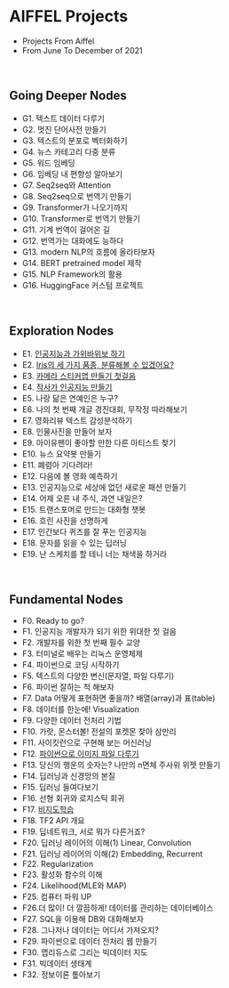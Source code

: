 # **AIFFEL Projects**

- Projects From Aiffel
- From June To December of 2021

<br>

## **Going Deeper Nodes**
- G1. 텍스트 데이터 다루기
- G2. 멋진 단어사전 만들기
- G3. 텍스트의 분포로 벡터화하기
- G4. 뉴스 카테고리 다중 분류
- G5. 워드 임베딩
- G6. 임베딩 내 편향성 알아보기
- G7. Seq2seq와 Attention
- G8. Seq2seq으로 번역기 만들기
- G9. Transformer가 나오기까지
- G10. Transformer로 번역기 만들기
- G11. 기계 번역이 걸어온 길
- G12. 번역가는 대화에도 능하다
- G13. modern NLP의 흐름에 올라타보자
- G14. BERT pretrained model 제작
- G15. NLP Framework의 활용
- G16. HuggingFace 커스텀 프로젝트

<br>

## **Exploration Nodes**

- E1. [인공지능과 가위바위보 하기](https://github.com/nanunzoey/aiffel_projects/blob/master/exploration/E1_rock_scissor_paper.ipynb)
- E2. [Iris의 세 가지 품종, 분류해볼 수 있겠어요?](https://github.com/nanunzoey/aiffel_projects/blob/master/exploration/E2_sklearn_toy_dataset_classifier.ipynb)
- E3. [카메라 스티커앱 만들기 첫걸음](https://github.com/nanunzoey/aiffel_projects/blob/master/exploration/E3_face_sticker.ipynb)
- E4. [작사가 인공지능 만들기](https://github.com/nanunzoey/aiffel_projects/blob/master/exploration/E4_my_brilliant_lyricist.ipynb)
- E5. 나랑 닮은 연예인은 누구?
- E6. 나의 첫 번째 개글 경진대회, 무작정 따라해보기
- E7. 영화리뷰 텍스트 감성분석하기
- E8. 인물사진을 만들어 보자
- E9. 아이유팬이 좋아할 만한 다른 아티스트 찾기
- E10. 뉴스 요약봇 만들기
- E11. 폐렴아 기다려라!
- E12. 다음에 볼 영화 예측하기
- E13. 인공지능으로 세상에 없던 새로운 패션 만들기
- E14. 어제 오른 내 주식, 과연 내일은?
- E15. 트랜스포머로 만드는 대화형 챗봇
- E16. 흐린 사진을 선명하게
- E17. 인간보다 퀴즈를 잘 푸는 인공지능
- E18. 문자를 읽을 수 있는 딥러닝
- E19. 난 스케치를 할 테니 너는 채색을 하거라

<br>

## **Fundamental Nodes**

- F0. Ready to go?
- F1. 인공지능 개발자가 되기 위한 위대한 첫 걸음
- F2. 개발자를 위한 첫 번째 필수 교양
- F3. 터미널로 배우는 리눅스 운영체제
- F4. 파이썬으로 코딩 시작하기
- F5. 텍스트의 다양한 변신(문자열, 파일 다루기)
- F6. 파이썬 잘하는 척 해보자
- F7. Data 어떻게 표현하면 좋을까? 배열(array)과 표(table)
- F8. 데이터를 한눈에! Visualization
- F9. 다양한 데이터 전처리 기법
- F10. 가랏, 몬스터볼! 전설의 포켓몬 찾아 삼만리
- F11. 사이킷런으로 구현해 보는 머신러닝
- F12. [파이썬으로 이미지 파일 다루기](https://github.com/nanunzoey/aiffel_projects/blob/master/fundamental/F12_get_similar_images.ipynb)
- F13. 당신의 행운의 숫자는? 나만의 n면체 주사위 위젯 만들기
- F14. 딥러닝과 신경망의 본질
- F15. 딥러닝 들여다보기
- F16. 선형 회귀와 로지스틱 회귀
- F17. [비지도학습](https://github.com/nanunzoey/aiffel_projects/blob/master/fundamental/F17_unsupervised_learning.ipynb)
- F18. TF2 API 개요
- F19. 딥네트워크, 서로 뭐가 다른거죠?
- F20. 딥러닝 레이어의 이해(1) Linear, Convolution
- F21. 딥러닝 레이어의 이해(2) Embedding, Recurrent
- F22. Regularization
- F23. 활성화 함수의 이해
- F24. Likelihood(MLE와 MAP)
- F25. 컴퓨터 파워 UP
- F26.더 많이! 더 깔끔하게! 데이터를 관리하는 데이터베이스
- F27. SQL을 이용해 DB와 대화해보자
- F28. 그나저나 데이터는 어디서 가져오지?
- F29. 파이썬으로 데이터 전처리 웹 만들기
- F30. 맵리듀스로 그리는 빅데이터 지도
- F31. 빅데이터 생태계
- F32. 정보이론 톺아보기

